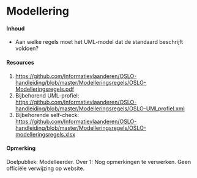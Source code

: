 # Modellering
#### Inhoud
* Aan welke regels moet het UML-model dat de standaard beschrijft voldoen?
#### Resources
1. https://github.com/Informatievlaanderen/OSLO-handleiding/blob/master/Modelleringsregels/OSLO-Modelleringsregels.pdf
2. Bijbehorend UML-profiel: https://github.com/Informatievlaanderen/OSLO-handleiding/blob/master/Modelleringsregels/OSLO-UMLprofiel.xml
3. Bijbehorende self-check: https://github.com/Informatievlaanderen/OSLO-handleiding/blob/master/Modelleringsregels/OSLO-modelleringsregels.xlsx
#### Opmerking
Doelpubliek: Modelleerder.
Over 1: Nog opmerkingen te verwerken. Geen officiële verwijzing op website.
